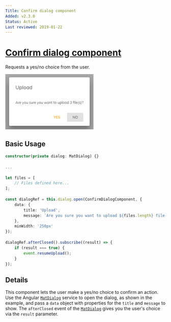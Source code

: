 ```yaml
---
Title: Confirm dialog component
Added: v2.3.0
Status: Active
Last reviewed: 2019-01-22
---
```


# [Confirm dialog component](../../lib/content-services/dialogs/library/library.dialog.ts "Defined in library.dialog.ts")

Requests a yes/no choice from the user.

![Confirm dialog](../docassets/images/ConfirmDialog.png)

## Basic Usage

```ts
constructor(private dialog: MatDialog) {}

...

let files = [
    // Files defined here...
];

const dialogRef = this.dialog.open(ConfirmDialogComponent, {
    data: {
        title: 'Upload',
        message: `Are you sure you want to upload ${files.length} file(s)?`
    },
    minWidth: '250px'
});

dialogRef.afterClosed().subscribe((result) => {
    if (result === true) {
        event.resumeUpload();
    }
});
```

## Details

This component lets the user make a yes/no choice to confirm an action. Use the
Angular [`MatDialog`](https://material.angular.io/components/dialog/overview)
service to open the dialog, as shown in the example, and pass a `data` object
with properties for the `title` and `message` to show. The `afterClosed` event
of the [`MatDialog`](https://material.angular.io/components/dialog/overview)
gives you the user's choice via the `result` parameter.
